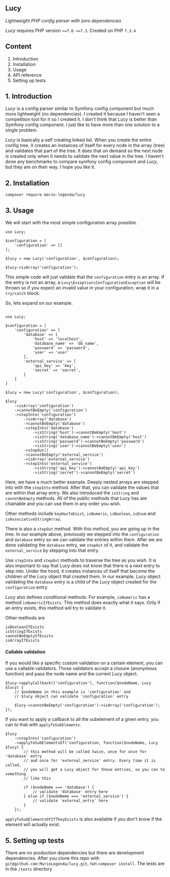 ## Lucy
*Lightweight PHP config parser with zero dependencies*

*Lucy* requires PHP version `>=7.0 <=7.3`. Created on PHP `7.3.4`

## Content

1. Introduction
2. Installation
3. Usage
4. API reference
5. Setting up tests

## 1. Introduction

*Lucy* is a config parser similar to Symfony config component but much more lightweight (no dependencies).
I created it because I haven't seen a competition tool for it so I created it. I don't think that Lucy is better
than Symfony config component. I just like to have more than one solution to a single problem.

*Lucy* is basically a self creating linked list. When you create the entire config tree, it creates an instances of 
itself for every node in the array (tree) and validates that part of the tree. It does that on demand so the next node 
is created only when it needs to validate the next value in the tree. I haven't done any benchmarks to compare symfony config
component and *Lucy*, but they are on their way. I hope you like it.

## 2. Installation

`composer require mario-legenda/lucy`

## 3. Usage

We will start with the most simple configuration array possible.

```
use Lucy;

$configuration = [
    'configuration' => []
];

$lucy = new Lucy('configuration', $configuration);

$lucy->isArray('configuration');

```

This simple code will just validate that the `configuration` entry is an array.
If the entry is not an array, a `Lucy\Exception\ConfigurationException` will be thrown
so if you expect an invalid value in your configuration, wrap it in a `try/catch` block.

So, lets expand on our example.

```

use Lucy;

$configuration = [
    'configuration' => [
        'database' => [
            'host' => 'localhost',
            'database_name' => 'db_name',
            'password' => 'password',
            'user' => 'user'
        ],
        'external_service' => [
            'api_key' => 'key',
            'secret' => 'secret',
        ]
    ]
]

$lucy = new Lucy('configuration', $configuration);

$lucy
    ->isArray('configuration')
    ->cannotBeEmpty('configuration')
    ->stepInto('configuration')
        ->isArray('database')
        ->cannotBeEmpty('database')
        ->stepInto('database')
            ->isString('host')->cannotBeEmpty('host')
            ->isString('database_name')->cannotBeEmpty('host')
            ->isString('password')->cannotBeEmpty('password')
            ->isString('user')->cannotBeEmpty('user')
        ->stepOut()
        ->cannotBeEmpty('external_service')
        ->isArray('external_service')
        ->stepInto('external_service')
            ->isString('api_key')->cannotBeEmpty('api_key')
            ->isString('secret')->cannotBeEmpty('secret')

```

Here, we have a much better example. Deeply nested arrays are stepped into with
the `stepInto` method. After that, you can validate the values that are within that
array entry. We also introduced the `isString` and `cannotBeEmpty` methods. All of
the public methods that *Lucy* has are chainable and you can use them in any order you wish.

Other methods include `keyHasToExist`, `isNumeric`, `isBoolean`, `isEnum` and `isAssociativeStringArray`.

There is also a `stepOut` method. With this method, you are going up in the tree. In our
example above, previously we stepped into the `configuration` and `database` entry so we
can validate the entries within them. After we are done validating the `database` entry,
we `stepOut` of it, and validate the `external_service` by stepping into that entry.

Use `stepInto` and `stepOut` methods to traverse the tree as you wish. It is also important to
say that *Lucy* does not know that there is a next entry to step into. Under the hood, it creates
instances of itself that become the children of the *Lucy* object that created them. In our example,
*Lucy* object validating the `database` entry is a child of the *Lucy* object created for the
`configuration` entry.

*Lucy* also defines conditional methods. For example, `isNumeric` has a method `isNumericIfExists`.
This method does exactly what it says. Only if an entry exists, this method will try to validate it.

Other methods are

```
isBooleanIfExists
isStringIfExists
cannotBeEmptyIfExists
isArrayIfExists
```

#### Callable validation

If you would like a specific custom validation on a certain element, you can use a callable validators.
Those validators accept a closure (anonymous function) and pass the node name and the current *Lucy*
object.

```
$lucy->applyCallback(['configuration'], function($nodeName, Lucy $lucy) {
    // $nodeName in this example is 'configuration' and
    // $lucy object can validate 'configuration' entry
    
    $lucy->cannotBeEmpty('configuration')->isArray('configuration');
});
```

If you want to apply a callback to all the subelement of a given entry, you can to that
with `applyToSubElements`. 

```
$lucy
    ->stepInto('configuration')
    ->applyToSubElementsOf('configuration, function($nodeName, Lucy $lucy) {
        // this method will be called twice, once for once for 'database' entry
        // and once for 'external_service' entry. Every time it is called,
        // you will get a Lucy object for those entries, so you can to something
        // like this
        
        if ($nodeName === 'database') {
            // validate 'database' entry here
        } else if ($nodeName === 'external_service') {
            // validate 'external_entry' here
        }
    });
```

`applyToSubElementsOfIfTheyExists` is also available if you don't know if the element will
actually exist.


## 5. Setting up tests

There are no production dependencies but there are development dependencies. After you clone this repo with 
`git@github.com:MarioLegenda/lucy.git`, run `composer install`. The tests are in the `/tests` directory





